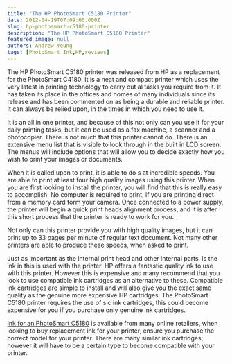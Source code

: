 ```yaml
---
title: "The HP PhotoSmart C5180 Printer"
date: 2012-04-19T07:09:00.000Z
slug: hp-photosmart-c5180-printer
description: "The HP PhotoSmart C5180 Printer"
featured_image: null
authors: Andrew Yeung
tags: [PhotoSmart Ink,HP,reviews]
---
```


The HP PhotoSmart C5180 printer was released from HP as a replacement for the PhotoSmart C4180\. It is a neat and compact printer which uses the very latest in printing technology to carry out al tasks you require from it. It has taken its place in the offices and homes of many individuals since its release and has been commented on as being a durable and reliable printer. It can always be relied upon, in the times in which you need to use it.

It is an all in one printer, and because of this not only can you use it for your daily printing tasks, but it can be used as a fax machine, a scanner and a photocopier. There is not much that this printer cannot do. There is an extensive menu list that is visible to look through in the built in LCD screen. The menus will include options that will allow you to decide exactly how you wish to print your images or documents.

When it is called upon to print, it is able to do s at incredible speeds. You are able to print at least four high quality images using this printer. When you are first looking to install the printer, you will find that this is really easy to accomplish. No computer is required to print, if you are printing direct from a memory card form your camera. Once connected to a power supply, the printer will begin a quick print heads alignment process, and it is after this short process that the printer is ready to work for you.

Not only can this printer provide you with high quality images, but it can print up to 33 pages per minute of regular text document. Not many other printers are able to produce these speeds, when asked to print.

Just as important as the internal print head and other internal parts, is the ink in this is used with the printer. HP offers a fantastic quality ink to use with this printer. However this is expensive and many recommend that you look to use compatible ink cartridges as an alternative to these. Compatible ink cartridges are simple to install and will also give you the exact same quality as the genuine more expensive HP cartridges. The PhotoSmart C5180 printer requires the use of sic ink cartridges, this could become expensive for you if you purchase only genuine ink cartridges.

[Ink for an PhotoSmart C5180](https://www.comboink.com/hp-photosmart-c5180-printer-ink-cartridges) is available from many online retailers, when looking to buy replacement ink for your printer, ensure you purchase the correct model for your printer. There are many similar ink cartridges; however it will have to be a certain type to become compatible with your printer.